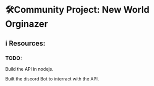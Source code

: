 # 🛠Community Project: New World Orginazer

## ℹ Resources:

### TODO:
Build the API in nodejs.

Built the discord Bot to interract with the API.
